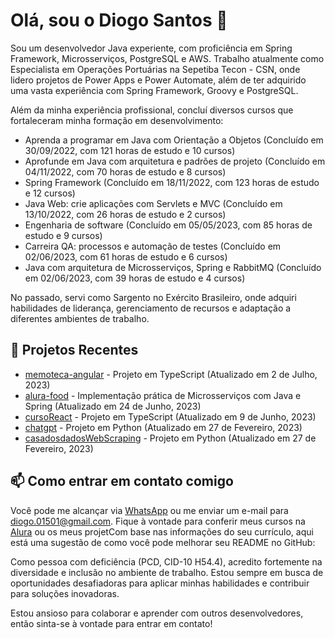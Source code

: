 # Olá, sou o Diogo Santos :wave:

Sou um desenvolvedor Java experiente, com proficiência em Spring Framework, Microsserviços, PostgreSQL e AWS. Trabalho atualmente como Especialista em Operações Portuárias na Sepetiba Tecon - CSN, onde lidero projetos de Power Apps e Power Automate, além de ter adquirido uma vasta experiência com Spring Framework, Groovy e PostgreSQL.

Além da minha experiência profissional, concluí diversos cursos que fortaleceram minha formação em desenvolvimento:

- Aprenda a programar em Java com Orientação a Objetos (Concluído em 30/09/2022, com 121 horas de estudo e 10 cursos)
- Aprofunde em Java com arquitetura e padrões de projeto (Concluído em 04/11/2022, com 70 horas de estudo e 8 cursos)
- Spring Framework (Concluído em 18/11/2022, com 123 horas de estudo e 12 cursos)
- Java Web: crie aplicações com Servlets e MVC (Concluído em 13/10/2022, com 26 horas de estudo e 2 cursos)
- Engenharia de software (Concluído em 05/05/2023, com 85 horas de estudo e 9 cursos)
- Carreira QA: processos e automação de testes (Concluído em 02/06/2023, com 61 horas de estudo e 6 cursos)
- Java com arquitetura de Microsserviços, Spring e RabbitMQ (Concluído em 02/06/2023, com 39 horas de estudo e 4 cursos)

No passado, servi como Sargento no Exército Brasileiro, onde adquiri habilidades de liderança, gerenciamento de recursos e adaptação a diferentes ambientes de trabalho.

## 🌱 Projetos Recentes

- [memoteca-angular](https://github.com/diogo2806/memoteca-angular) - Projeto em TypeScript (Atualizado em 2 de Julho, 2023)
- [alura-food](https://github.com/diogo2806/alura-food) - Implementação prática de Microsserviços com Java e Spring (Atualizado em 24 de Junho, 2023)
- [cursoReact](https://github.com/diogo2806/cursoReact) - Projeto em TypeScript (Atualizado em 9 de Junho, 2023)
- [chatgpt](https://github.com/diogo2806/chatgpt) - Projeto em Python (Atualizado em 27 de Fevereiro, 2023)
- [casadosdadosWebScraping](https://github.com/diogo2806/casadosdadosWebScraping) - Projeto em Python (Atualizado em 27 de Fevereiro, 2023)

## 📫 Como entrar em contato comigo

Você pode me alcançar via [WhatsApp](https://wa.me/5521967081952) ou me enviar um e-mail para diogo.01501@gmail.com. Fique à vontade para conferir meus cursos na [Alura](https://cursos.alura.com.br/user/diogo-01501) ou os meus projetCom base nas informações do seu currículo, aqui está uma sugestão de como você pode melhorar seu README no GitHub:

Como pessoa com deficiência (PCD, CID-10 H54.4), acredito fortemente na diversidade e inclusão no ambiente de trabalho. Estou sempre em busca de oportunidades desafiadoras para aplicar minhas habilidades e contribuir para soluções inovadoras.

Estou ansioso para colaborar e aprender com outros desenvolvedores, então sinta-se à vontade para entrar em contato!

